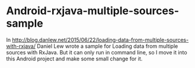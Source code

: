 # Android-rxjava-multiple-sources-sample
In http://blog.danlew.net/2015/06/22/loading-data-from-multiple-sources-with-rxjava/
Daniel Lew wrote a sample for Loading data from multiple sources with RxJava.
But it can only run in command line, so I move it into this Android project and make some small change for it.
